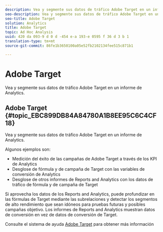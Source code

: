 ```yaml
---
description: Vea y segmente sus datos de tráfico Adobe Target en un informe de Analytics.
seo-description: Vea y segmente sus datos de tráfico Adobe Target en un informe de Analytics.
seo-title: Adobe Target
solution: Analytics
title: Adobe Target
topic: Ad Hoc Analysis
uuid: 420 da 093-9 d 0 d -454 e-a 193-e 0595 f 36 d 3 b 1
translation-type: tm+mt
source-git-commit: 86fe1b3650100a05e52fb2102134fee515c871b1

---
```



# Adobe Target

Vea y segmente sus datos de tráfico Adobe Target en un informe de Analytics.

## Adobe Target {#topic_EBC899DB84A84780A1B8EE95C6C4CF18}

Vea y segmente sus datos de tráfico Adobe Target en un informe de Analytics.

Algunos ejemplos son:

* Medición del éxito de las campañas de Adobe Target a través de los KPI de Analytics
* Desglose de fórmula y de campaña de Target con las variables de conversión de Analytics
* Desglose de otros informes de Reports and Analytics con los datos de tráfico de fórmula y de campaña de Target

Si aprovecha los datos de los Reports and Analytics, puede profundizar en las fórmulas de Target mediante las subrelaciones y detectar los segmentos de alto rendimiento que sean idóneos para pruebas futuras y posibles campañas objetivo. Los informes de Reports and Analytics muestran datos de conversión en vez de datos de conversión de Target.

Consulte el sistema de ayuda [Adobe Target](https://marketing.adobe.com/resources/help/en_US/target/) para obtener más información
